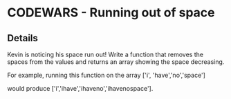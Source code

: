 # CODEWARS - Running out of space

## Details

Kevin is noticing his space run out! Write a function that removes the spaces from the values and returns an array showing the space decreasing. 

For example, running this function on the array ['i', 'have','no','space'] 

would produce ['i','ihave','ihaveno','ihavenospace'].

